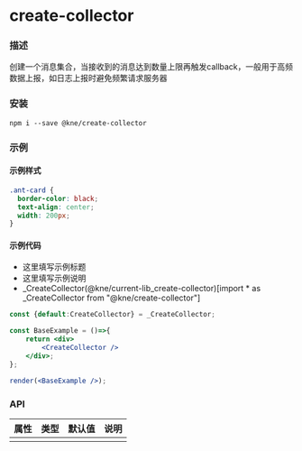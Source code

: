 
# create-collector


### 描述

创建一个消息集合，当接收到的消息达到数量上限再触发callback，一般用于高频数据上报，如日志上报时避免频繁请求服务器


### 安装

```shell
npm i --save @kne/create-collector
```

### 示例


#### 示例样式

```scss
.ant-card {
  border-color: black;
  text-align: center;
  width: 200px;
}
```

#### 示例代码

- 这里填写示例标题
- 这里填写示例说明
- _CreateCollector(@kne/current-lib_create-collector)[import * as _CreateCollector from "@kne/create-collector"]

```jsx
const {default:CreateCollector} = _CreateCollector;

const BaseExample = ()=>{
    return <div>
        <CreateCollector />
    </div>;
};

render(<BaseExample />);

```


### API

| 属性 | 类型 | 默认值 | 说明 |
|----|----|-----|----|
|    |    |     |    |
